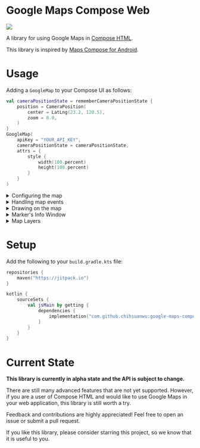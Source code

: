 # Google Maps Compose Web

[![](https://jitpack.io/v/chihsuanwu/google-maps-compose-web.svg)](https://jitpack.io/#chihsuanwu/google-maps-compose-web)

A library for using Google Maps in [Compose HTML](https://github.com/JetBrains/compose-jb).

This library is inspired by [Maps Compose for Android](https://github.com/googlemaps/android-maps-compose).

# Usage

Adding a `GoogleMap` to your Compose UI as follows:

```kotlin
val cameraPositionState = rememberCameraPositionState {
    position = CameraPosition(
        center = LatLng(23.2, 120.5),
        zoom = 8.0,
    )
}
GoogleMap(
    apiKey = "YOUR_API_KEY",
    cameraPositionState = cameraPositionState,
    attrs = {
        style {
            width(100.percent)
            height(100.percent)
        }
    }
)
```

<details>
  <summary>Configuring the map</summary>

## Configuring the map

Configuring the map can be done by passing a `MapOptions` object to the `GoogleMap` composable.
    
```kotlin
val mapOptions = remember {
    MapOptions(
        fullscreenControl = false,
        // ...
    )
}

GoogleMap(
    // ...
    mapOptions = mapOptions,
) {
    // ...
}
```

</details>

<details>
  <summary>Handling map events</summary>

## Handling map events

Map events can be handled by passing a lambda expression to the `GoogleMap` composable.

```kotlin
GoogleMap(
    // ...
    onClick = {
        console.log("Map clicked!")
    },
    onDrag = {
        console.log("Map dragged!")
    },
    // Add more events here
) {
    // ...
}
```

</details>

<details>
  <summary>Drawing on the map</summary>

## Drawing on the map

Adding child composable, such as `Marker`, to the `GoogleMap` composable.

```kotlin
GoogleMap(
    // ...
) {
    Marker(
        state = MarkerState(position = LatLng(23.2, 120.5)),
        onClick = {
            console.log("Marker clicked!")
        },
        // ...
    )
}
```

To display custom content on the map, use the `OverlayView` composable.

```kotlin
GoogleMap(
    // ...
) {
    OverlayView(
        bounds = LatLngBounds(
            // ...
        ),
        content = {
            Div {
                Text("Overlay View")
            }
        }
    )
}
```

Currently, the following drawing composable are supported:
- `Marker`
- `Polygons` (polygon, polyline, rectangle, circle)
- `InfoWindow`
- `OverlayView`

</details>

<details>
  <summary>Marker's Info Window</summary>

## Marker's Info Window

An info window can be added to a `Marker` directly by passing a lambda expression to the `infoContent` parameter.

To show the info window, call `showInfoWindow()` on the `MarkerState`.

```kotlin
state = rememberMarkerState()

Marker(
    state = state,
    // ...
    infoContent = {
        Div {
            Span({ style { fontSize(20.px) } }) {
                Text("Info Window Title")
            }
            Text("Info Window Content")
        }
    }
) 

// show the info window
state.showInfoWindow()
```

</details>

<details>
  <summary>Map Layers</summary>

## Map Layers

Map layers can be added to the `GoogleMap` composable.

```kotlin
GoogleMap(
    // ...
) {
    if (showTrafficLayer) {
        TrafficLayer()
    }
}
```

Currently, `TrafficLayer`, `TransitLayer`, and `BicyclingLayer` are supported.

</details>

# Setup

Add the following to your `build.gradle.kts` file:

```kotlin
repositories {
    maven("https://jitpack.io")
}

kotlin {
    sourceSets {
        val jsMain by getting {
            dependencies {
                implementation("com.github.chihsuanwu:google-maps-compose-web:<version>")
            }
        }
    }
}
```

# Current State

**This library is currently in alpha state and the API is subject to change.** 

There are still many advanced features that are not yet supported.
However, if you are a user of Compose HTML and would like to use Google Maps in your web application, 
this library is still worth a try.

Feedback and contributions are highly appreciated! Feel free to open an issue or submit a pull request.

If you like this library, please consider starring this project, so we know that it is useful to you.
